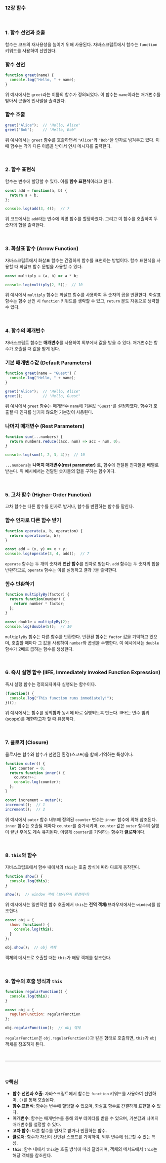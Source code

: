 ### 12장  함수

<br>

### 1. **함수 선언과 호출**

함수는 코드의 재사용성을 높이기 위해 사용된다. 자바스크립트에서 함수는 `function` 키워드를 사용하여 선언한다.

### 함수 선언

```jsx
function greet(name) {
  console.log("Hello, " + name);
}
```

위 예시에서는 `greet`라는 이름의 함수가 정의되었다. 이 함수는 `name`이라는 매개변수를 받아서 콘솔에 인사말을 출력한다.

### 함수 호출

```jsx
greet("Alice");  // "Hello, Alice"
greet("Bob");    // "Hello, Bob"
```

위 예시에서는 `greet` 함수를 호출하면서 `"Alice"`와 `"Bob"`을 인자로 넘겨주고 있다. 이때 함수는 각기 다른 이름을 받아서 인사 메시지를 출력한다.

<br>

### 2. **함수 표현식**

함수는 변수에 할당할 수 있다. 이를 **함수 표현식**이라고 한다.

```jsx
const add = function(a, b) {
  return a + b;
};

console.log(add(3, 4));  // 7
```

위 코드에서는 `add`라는 변수에 익명 함수를 할당하였다. 그리고 이 함수를 호출하여 두 숫자의 합을 출력한다.

<br>

### 3. **화살표 함수 (Arrow Function)**

자바스크립트에서 화살표 함수는 간결하게 함수를 표현하는 방법이다. 함수 표현식을 사용할 때 화살표 함수 문법을 사용할 수 있다.

```jsx
const multiply = (a, b) => a * b;

console.log(multiply(2, 5));  // 10
```

위 예시에서 `multiply` 함수는 화살표 함수를 사용하여 두 숫자의 곱을 반환한다. 화살표 함수는 함수 선언 시 `function` 키워드를 생략할 수 있고, `return` 문도 자동으로 생략할 수 있다.

<br>

### 4. **함수의 매개변수**

자바스크립트 함수는 **매개변수**를 사용하여 외부에서 값을 받을 수 있다. 매개변수는 함수가 호출될 때 값을 받게 된다.

### 기본 매개변수값 (Default Parameters)

```jsx
function greet(name = "Guest") {
  console.log("Hello, " + name);
}

greet("Alice");  // "Hello, Alice"
greet();         // "Hello, Guest"
```

위 예시에서 `greet` 함수는 매개변수 `name`에 기본값 `"Guest"`를 설정하였다. 함수가 호출될 때 인자를 넘기지 않으면 기본값이 사용된다.

### 나머지 매개변수 (Rest Parameters)

```jsx
function sum(...numbers) {
  return numbers.reduce((acc, num) => acc + num, 0);
}

console.log(sum(1, 2, 3, 4));  // 10
```

`...numbers`는 **나머지 매개변수(rest parameter)** 로, 함수에 전달된 인자들을 배열로 받는다. 위 예시에서는 전달된 숫자들의 합을 구하는 함수이다.

<br>

### 5. **고차 함수 (Higher-Order Function)**

고차 함수는 다른 함수를 인자로 받거나, 함수를 반환하는 함수를 말한다.

### 함수 인자로 다른 함수 받기

```jsx
function operate(a, b, operation) {
  return operation(a, b);
}

const add = (x, y) => x + y;
console.log(operate(3, 4, add));  // 7
```

`operate` 함수는 두 개의 숫자와 **연산 함수**를 인자로 받는다. `add` 함수는 두 숫자의 합을 반환하므로, `operate` 함수는 이를 실행하고 결과 `7`을 출력한다.

### 함수 반환하기

```jsx
function multiplyBy(factor) {
  return function(number) {
    return number * factor;
  };
}

const double = multiplyBy(2);
console.log(double(5));  // 10
```

`multiplyBy` 함수는 다른 함수를 반환한다. 반환된 함수는 `factor` 값을 기억하고 있으며, 호출할 때마다 그 값을 사용하여 `number`와 곱셈을 수행한다. 이 예시에서는 `double` 함수가 2배로 곱하는 함수를 생성한다.

<br>

### 6. **즉시 실행 함수 (IIFE, Immediately Invoked Function Expression)**

즉시 실행 함수는 정의되자마자 실행되는 함수이다.

```jsx
(function() {
  console.log("This function runs immediately!");
})();
```

위 예시에서는 함수를 정의함과 동시에 바로 실행되도록 만든다. IIFE는 변수 범위(scope)를 제한하고자 할 때 유용하다.

<br>

### 7. **클로저 (Closure)**

클로저는 함수와 함수가 선언된 환경(스코프)을 함께 기억하는 특성이다.

```jsx
function outer() {
  let counter = 0;
  return function inner() {
    counter++;
    console.log(counter);
  };
}

const increment = outer();
increment();  // 1
increment();  // 2
```

위 예시에서 `outer` 함수 내부에 정의된 `counter` 변수는 `inner` 함수에 의해 참조된다. `inner` 함수는 호출될 때마다 `counter`를 증가시키며, `counter` 값은 `outer` 함수의 실행이 끝난 후에도 계속 유지된다. 이렇게 `counter`를 기억하는 함수가 **클로저**이다.

<br>

### 8. **`this`와 함수**

자바스크립트에서 함수 내에서의 `this`는 호출 방식에 따라 다르게 동작한다.

```jsx
function show() {
  console.log(this);
}

show();  // window 객체 (브라우저 환경에서)
```

위 예시에서는 일반적인 함수 호출에서 `this`는 **전역 객체**(브라우저에서는 `window`)를 참조한다.

```jsx
const obj = {
  show: function() {
    console.log(this);
  }
};

obj.show();  // obj 객체
```

객체의 메서드로 호출할 때는 `this`가 해당 객체를 참조한다.

<br>

### 9. **함수의 호출 방식과 `this`**

```jsx
function regularFunction() {
  console.log(this);
}

const obj = {
  regularFunction: regularFunction
};

obj.regularFunction();  // obj 객체
```

`regularFunction`은 `obj.regularFunction()`과 같은 형태로 호출되면, `this`가 `obj` 객체를 참조하게 된다.

<br>

---

<br>

### 💡핵심

- **함수 선언과 호출**: 자바스크립트에서 함수는 `function` 키워드를 사용하여 선언하며, `()`를 통해 호출된다.
- **함수 표현식**: 함수는 변수에 할당할 수 있으며, 화살표 함수로 간결하게 표현할 수 있다.
- **매개변수**: 함수는 매개변수를 통해 외부 데이터를 받을 수 있으며, 기본값과 나머지 매개변수를 설정할 수 있다.
- **고차 함수**: 다른 함수를 인자로 받거나 반환하는 함수.
- **클로저**: 함수가 자신이 선언된 스코프를 기억하여, 외부 변수에 접근할 수 있는 특성.
- **`this`**: 함수 내에서 `this`는 호출 방식에 따라 달라지며, 객체의 메서드에서 `this`는 해당 객체를 참조한다.

